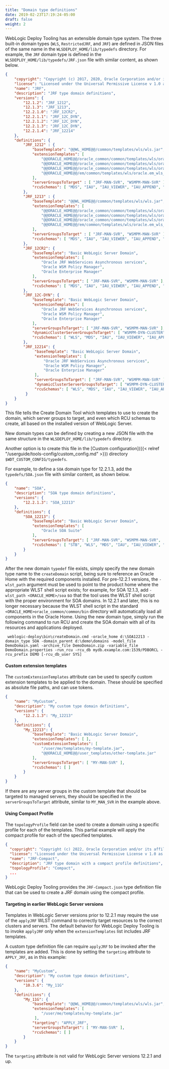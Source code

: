 ```yaml
---
title: "Domain type definitions"
date: 2019-02-23T17:19:24-05:00
draft: false
weight: 2
---
```



 WebLogic Deploy Tooling has an extensible domain type system.  The three built-in domain types (`WLS`, `RestrictedJRF`, and `JRF`) are defined in JSON files of the same name in the `WLSDEPLOY_HOME/lib/typedefs` directory.  For example, the `JRF` domain type is defined in the `WLSDEPLOY_HOME/lib/typedefs/JRF.json` file with similar content, as shown below.

 ```json
 {
     "copyright": "Copyright (c) 2017, 2020, Oracle Corporation and/or its affiliates.",
     "license": "Licensed under the Universal Permissive License v 1.0 as shown at https://oss.oracle.com/licenses/upl",
     "name": "JRF",
     "description": "JRF type domain definitions",
     "versions": {
         "12.1.2": "JRF_1212",
         "12.1.3": "JRF_1213",
         "12.2.1.0": "JRF_12CR2",
         "12.2.1.1": "JRF_12C_DYN",
         "12.2.1.2": "JRF_12C_DYN",
         "12.2.1.3": "JRF_12C_DYN",
         "12.2.1.4": "JRF_12214"
     },
     "definitions": {
         "JRF_1212" : {
             "baseTemplate": "@@WL_HOME@@/common/templates/wls/wls.jar",
             "extensionTemplates": [
                 "@@ORACLE_HOME@@/oracle_common/common/templates/wls/oracle.jrf_template_12.1.2.jar",
                 "@@ORACLE_HOME@@/oracle_common/common/templates/wls/oracle.jrf.ws.async_template_12.1.2.jar",
                 "@@ORACLE_HOME@@/oracle_common/common/templates/wls/oracle.wsmpm_template_12.1.2.jar",
                 "@@ORACLE_HOME@@/em/common/templates/wls/oracle.em_wls_template_12.1.2.jar"
             ],
             "serverGroupsToTarget" : [ "JRF-MAN-SVR", "WSMPM-MAN-SVR" ],
             "rcuSchemas": [ "MDS", "IAU", "IAU_VIEWER", "IAU_APPEND", "OPSS" ]
         },
         "JRF_1213" : {
             "baseTemplate": "@@WL_HOME@@/common/templates/wls/wls.jar",
             "extensionTemplates": [
                 "@@ORACLE_HOME@@/oracle_common/common/templates/wls/oracle.jrf_template_12.1.3.jar",
                 "@@ORACLE_HOME@@/oracle_common/common/templates/wls/oracle.jrf.ws.async_template_12.1.3.jar",
                 "@@ORACLE_HOME@@/oracle_common/common/templates/wls/oracle.wsmpm_template_12.1.3.jar",
                 "@@ORACLE_HOME@@/em/common/templates/wls/oracle.em_wls_template_12.1.3.jar"
             ],
             "serverGroupsToTarget" : [ "JRF-MAN-SVR", "WSMPM-MAN-SVR" ],
             "rcuSchemas": [ "MDS", "IAU", "IAU_VIEWER", "IAU_APPEND", "OPSS" ]
         },
         "JRF_12CR2": {
             "baseTemplate": "Basic WebLogic Server Domain",
             "extensionTemplates": [
                 "Oracle JRF WebServices Asynchronous services",
                 "Oracle WSM Policy Manager",
                 "Oracle Enterprise Manager"
             ],
             "serverGroupsToTarget": [ "JRF-MAN-SVR", "WSMPM-MAN-SVR" ],
             "rcuSchemas": [ "MDS", "IAU", "IAU_VIEWER", "IAU_APPEND", "OPSS" ]
         },
         "JRF_12C-DYN": {
             "baseTemplate": "Basic WebLogic Server Domain",
             "extensionTemplates": [
                 "Oracle JRF WebServices Asynchronous services",
                 "Oracle WSM Policy Manager",
                 "Oracle Enterprise Manager"
             ],
             "serverGroupsToTarget": [ "JRF-MAN-SVR", "WSMPM-MAN-SVR" ],
             "dynamicClusterServerGroupsToTarget": [ "WSMPM-DYN-CLUSTER" ],
             "rcuSchemas": [ "WLS", "MDS", "IAU", "IAU_VIEWER", "IAU_APPEND", "OPSS" ]
         },
         "JRF_12214": {
              "baseTemplate": "Basic WebLogic Server Domain",
              "extensionTemplates": [
                  "Oracle JRF WebServices Asynchronous services",
                  "Oracle WSM Policy Manager",
                  "Oracle Enterprise Manager"
              ],
              "serverGroupsToTarget": [ "JRF-MAN-SVR", "WSMPM-MAN-SVR" ],
              "dynamicClusterServerGroupsToTarget": [ "WSMPM-DYN-CLUSTER", "WSM-CACHE-DYN-CLUSTER" ],
              "rcuSchemas": [ "WLS", "MDS", "IAU", "IAU_VIEWER", "IAU_APPEND", "OPSS" ]
          }
     }
 }
 ```

 This file tells the Create Domain Tool which templates to use to create the domain, which server groups to target, and even which RCU schemas to create, all based on the installed version of WebLogic Server.

 New domain types can be defined by creating a new JSON file with the same structure in the `WLSDEPLOY_HOME/lib/typedefs` directory.

 Another option is to create this file in the [Custom configuration]({{< relref "/userguide/tools-config/custom_config.md" >}}) directory `$WDT_CUSTOM_CONFIG/typedefs`.

 For example, to define a `SOA` domain type for 12.2.1.3, add the `typedefs/SOA.json` file with similar content, as shown below.

 ```json
 {
     "name": "SOA",
     "description": "SOA type domain definitions",
     "versions": {
         "12.2.1.3": "SOA_12213"
     },
     "definitions": {
         "SOA_12213": {
             "baseTemplate": "Basic WebLogic Server Domain",
             "extensionTemplates": [
                 "Oracle SOA Suite"
             ],
             "serverGroupsToTarget": [ "JRF-MAN-SVR", "WSMPM-MAN-SVR",  "SOA-MGD-SVRS" ],
             "rcuSchemas": [ "STB", "WLS", "MDS", "IAU", "IAU_VIEWER", "IAU_APPEND", "OPSS", "UCSUMS", "SOAINFRA" ]
         }
     }
 }
 ```

 After the new domain `typedef` file exists, simply specify the new domain type name to the `createDomain` script, being sure to reference an Oracle Home with the required components installed.  For pre-12.2.1 versions, the `-wlst_path` argument must be used to point to the product home where the appropriate WLST shell script exists; for example, for SOA 12.1.3, add `-wlst_path <ORACLE_HOME>/soa` so that the tool uses the WLST shell script with the proper environment for SOA domains.  In 12.2.1 and later, this is no longer necessary because the WLST shell script in the standard `<ORACLE_HOME>oracle_common/common/bin` directory will automatically load all components in the Oracle Home.  Using the new domain type, simply run the following command to run RCU and create the SOA domain with all of its resources and applications deployed.

     weblogic-deploy\bin\createDomain.cmd -oracle_home d:\SOA12213 -domain_type SOA -domain_parent d:\demo\domains -model_file DemoDomain.yaml -archive_file DemoDomain.zip -variable_file DemoDomain.properties -run_rcu -rcu_db mydb.example.com:1539/PDBORCL -rcu_prefix DEMO [-rcu_db_user SYS]

 #### Custom extension templates

 The `customExtensionTemplates` attribute can be used to specify custom extension templates to be applied to the domain. These should be specified as absolute file paths, and can use tokens.  

 ```json
 {
     "name": "MyCustom",
     "description": "My custom type domain definitions",
     "versions": {
         "12.2.1.3": "My_12213"
     },
     "definitions": {
         "My_12213": {
             "baseTemplate": "Basic WebLogic Server Domain",
             "extensionTemplates": [ ],
             "customExtensionTemplates": [
                 "/user/me/templates/my-template.jar",
                 "@@ORACLE_HOME@@/user_templates/other-template.jar"
             ],
             "serverGroupsToTarget": [ "MY-MAN-SVR" ],
             "rcuSchemas": [ ]
         }
     }
 }
 ```

 If there are any server groups in the custom template that should be targeted to managed servers, they should be specified in the `serverGroupsToTarget` attribute, similar to `MY_MAN_SVR` in the example above.

 #### Using Compact Profile

 The `topologyProfile` field can be used to create a domain using a specific profile for each of the templates. This partial example will apply the compact profile for each of the specified templates.
```json
{
  "copyright": "Copyright (c) 2022, Oracle Corporation and/or its affiliates.  All rights reserved.",
  "license": "Licensed under the Universal Permissive License v 1.0 as shown at https://oss.oracle.com/licenses/upl",
  "name": "JRF-Compact",
  "description": "JRF type domain with a compact profile definitions",
  "topologyProfile": "Compact",
  ...
}
```
 WebLogic Deploy Tooling provides the `JRF-Compact.json` type definition file that can be used to create a JRF domain using the compact profile.

 #### Targeting in earlier WebLogic Server versions

 Templates in WebLogic Server versions prior to 12.2.1 may require the use of the `applyJRF` WLST command to correctly target resources to the correct clusters and servers. The default behavior for WebLogic Deploy Tooling is to invoke `applyJRF` only when the `extensionTemplates` list includes JRF templates.

 A custom type definition file can require `applyJRF` to be invoked after the templates are added. This is done by setting the `targeting` attribute to `APPLY_JRF`, as in this example:

 ```json
 {
     "name": "MyCustom",
     "description": "My custom type domain definitions",
     "versions": {
         "10.3.6": "My_11G"
     },
     "definitions": {
         "My_11G": {
             "baseTemplate": "@@WL_HOME@@/common/templates/wls/wls.jar",
             "extensionTemplates": [
                 "/user/me/templates/my-template.jar"
              ],
             "targeting": "APPLY_JRF",
             "serverGroupsToTarget": [ "MY-MAN-SVR" ],
             "rcuSchemas": [ ]
         }
     }
 }
 ```

 The `targeting` attribute is not valid for WebLogic Server versions 12.2.1 and up.
